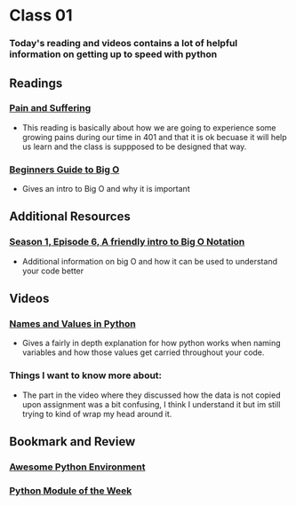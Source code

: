 # Class 01

### Today's reading and videos contains a lot of helpful information on getting up to speed with python

## Readings
### [Pain and Suffering](https://codefellows.github.io/code-401-python-guide/curriculum/class-01/notes/pain_suffering)
- This reading is basically about how we are going to experience some growing pains during our time in 401 and that it is ok becuase it will help us learn and the class is suppposed to be designed that way.

### [Beginners Guide to Big O](https://rob-bell.net/2009/06/a-beginners-guide-to-big-o-notation/)
- Gives an intro to Big O and why it is important

## Additional Resources
### [Season 1, Episode 6, A friendly intro to Big O Notation](https://www.codenewbie.org/basecs/8)
- Additional information on big O and how it can be used to understand your code better

## Videos
### [Names and Values in Python](https://www.youtube.com/watch?v=_AEJHKGk9ns)
- Gives a fairly in depth explanation for how python works when naming variables and how those values get carried throughout your code.

### Things I want to know more about:
- The part in the video where they discussed how the data is not copied upon assignment was a bit confusing, I think I understand it but im still trying to kind of wrap my head around it.

## Bookmark and Review
### [Awesome Python Environment](https://towardsdatascience.com/how-to-setup-an-awesome-python-environment-for-data-science-or-anything-else-35d358cc95d5)
### [Python Module of the Week](https://pymotw.com/3/index.html)
